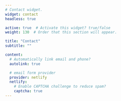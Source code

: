 ```yaml
---
# Contact widget.
widget: contact
headless: true

active: true  # Activate this widget? true/false
weight: 130  # Order that this section will appear.

title: "Contact"
subtitle: ""

content:
  # Automatically link email and phone?
  autolink: true

  # email form provider
  provider: netlify
  netlify:
    # Enable CAPTCHA challenge to reduce spam?
    captcha: true
---
```


